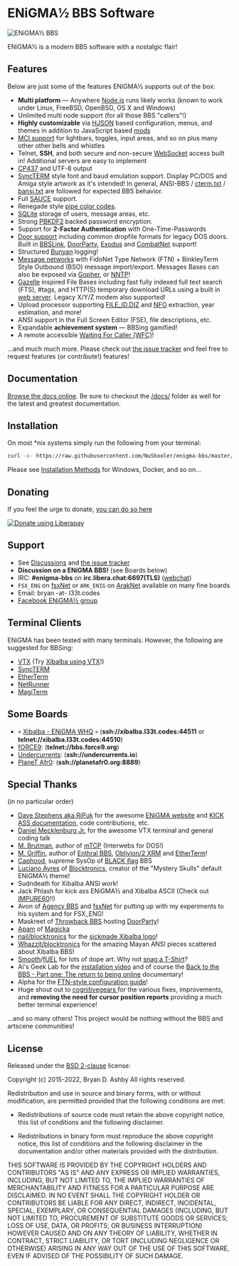 # ENiGMA½ BBS Software

![ENiGMA½ BBS](docs/assets/images/enigma-bbs.png "ENiGMA½ BBS")

ENiGMA½ is a modern BBS software with a nostalgic flair!

## Features
Below are just some of the features ENiGMA½ supports out of the box:
 * **Multi platform** — Anywhere [Node.js](https://nodejs.org/) runs likely works (known to work under Linux, FreeBSD, OpenBSD, OS X and Windows)
 * Unlimited multi node support (for all those BBS "callers"!)
 * **Highly customizable** via [HJSON](http://hjson.org/) based configuration, menus, and themes in addition to JavaScript based [mods](./docs/_docs/modding/existing-mods.md)
 * [MCI support](./docs/_docs/art/mci.md) for lightbars, toggles, input areas, and so on plus many other other bells and whistles
 * Telnet, **SSH**, and both secure and non-secure [WebSocket](https://en.wikipedia.org/wiki/WebSocket) access built in! Additional servers are easy to implement
 * [CP437](http://www.ascii-codes.com/) and UTF-8 output
 * [SyncTERM](http://syncterm.bbsdev.net/) style font and baud emulation support. Display PC/DOS and Amiga style artwork as it's intended! In general, ANSI-BBS / [cterm.txt](http://cvs.synchro.net/cgi-bin/viewcvs.cgi/*checkout*/src/conio/cterm.txt?content-type=text%2Fplain&revision=HEAD) / [bansi.txt](http://www.bbsdocumentary.com/library/PROGRAMS/GRAPHICS/ANSI/bansi.txt) are followed for expected BBS behavior.
 * Full [SAUCE](http://www.acid.org/info/sauce/sauce.htm) support.
 * Renegade style [pipe color codes](./docs/_docs/configuration/colour-codes.md).
 * [SQLite](http://sqlite.org/) storage of users, message areas, etc.
 * Strong [PBKDF2](https://en.wikipedia.org/wiki/PBKDF2) backed password encryption.
 * Support for **2-Factor Authentication** with One-Time-Passwords
 * [Door support](./docs/_docs/modding/door-servers.md) including common dropfile formats for legacy DOS doors. Built in [BBSLink](http://bbslink.net/), [DoorParty](http://forums.throwbackbbs.com/), [Exodus](https://oddnetwork.org/exodus/) and [CombatNet](http://combatnet.us/) support!
 * Structured [Bunyan](https://github.com/trentm/node-bunyan) logging!
 * [Message networks](./docs/_docs/messageareas/message-networks.md) with FidoNet Type Network (FTN) + BinkleyTerm Style Outbound (BSO) message import/export. Messages Bases can also be exposed via [Gopher](./docs/_docs/servers/contentservers/gopher.md), or [NNTP](./docs/_docs/servers/contentservers/nntp.md)!
 * [Gazelle](https://github.com/WhatCD/Gazelle) inspired File Bases including fast fully indexed full text search (FTS), #tags, and HTTP(S) temporary download URLs using a built in [web server](./docs/_docs/servers/contentservers/web-server.md). Legacy X/Y/Z modem also supported!
 * Upload processor supporting [FILE_ID.DIZ](https://en.wikipedia.org/wiki/FILE_ID.DIZ) and [NFO](https://en.wikipedia.org/wiki/.nfo) extraction, year estimation, and more!
 * ANSI support in the Full Screen Editor (FSE), file descriptions, etc.
 * Expandable **achievement system** — BBSing gamified!
 * A remote accessible [Waiting For Caller (WFC)](./docs/_docs/modding/wfc.md)!

 ...and much much more. Please check out [the issue tracker](https://github.com/NuSkooler/enigma-bbs/issues) and feel free to request features (or contribute!) features!

## Documentation
[Browse the docs online](https://nuskooler.github.io/enigma-bbs/). Be sure to checkout the [/docs/](./docs/_docs/) folder as well for the latest and greatest documentation.

## Installation
On most *nix systems simply run the following from your terminal:
```bash
curl -o- https://raw.githubusercontent.com/NuSkooler/enigma-bbs/master/misc/install.sh | bash
```

Please see [Installation Methods](https://nuskooler.github.io/enigma-bbs/installation/installation-methods.html) for Windows, Docker, and so on...

## Donating
If you feel the urge to donate, [you can do so here](https://liberapay.com/NuSkooler/donate)<br/>

<a href="https://liberapay.com/NuSkooler/donate"><img alt="Donate using Liberapay" src="https://liberapay.com/assets/widgets/donate.svg"></a>

## Support
* See [Discussions](https://github.com/NuSkooler/enigma-bbs/discussions) and [the issue tracker](https://github.com/NuSkooler/enigma-bbs/issues)
* **Discussion on a ENiGMA BBS!** (see Boards below)
* IRC: **#enigma-bbs** on **irc.libera.chat:6697(TLS)** ([webchat](https://web.libera.chat/gamja/?channels=#enigma-bbs))
* `FSX_ENG` on [fsxNet](https://fsxnet.nz) or `ARK_ENIG` on [ArakNet](https://www.araknet.xyz/) available on many fine boards
* Email: bryan -at- l33t.codes
* [Facebook ENiGMA½ group](https://www.facebook.com/groups/enigmabbs/)

## Terminal Clients
ENiGMA has been tested with many terminals. However, the following are suggested for BBSing:
* [VTX](https://github.com/codewar65/VTX_ClientServer) (Try [Xibalba using VTX](https://l33t.codes/vtx/xibalba.html)!)
* [SyncTERM](http://syncterm.bbsdev.net/)
* [EtherTerm](https://github.com/M-griffin/EtherTerm)
* [NetRunner](http://mysticbbs.com/downloads.html)
* [MagiTerm](https://magickabbs.com/index.php/magiterm/)

## Some Boards
* :skull: [Xibalba - ENiGMA WHQ](https://l33t.codes/xibalba-bbs) :skull: (**ssh://xibalba.l33t.codes:44511** or **telnet://xibalba.l33t.codes:44510**)
* [fORCE9](http://bbs.force9.org/): (**telnet://bbs.force9.org**)
* [Undercurrents](https://undercurrents.io): (**ssh://undercurrents.io**)
* [PlaneT Afr0](https://planetafr0.org/): (**ssh://planetafr0.org:8889**)

## Special Thanks
(in no particular order)
* [Dave Stephens aka RiPuk](https://github.com/davestephens) for the awesome [ENiGMA website](https://enigma-bbs.github.io/) and [KICK ASS documentation](https://nuskooler.github.io/enigma-bbs/), code contributions, etc.
* [Daniel Mecklenburg Jr.](https://github.com/codewar65) for the awesome VTX terminal and general coding talk
* [M. Brutman](http://www.brutman.com/), author of [mTCP](http://www.brutman.com/mTCP/mTCP.html) (Interwebs for DOS!)
* [M. Griffin](https://github.com/M-griffin), author of [Enthral BBS](https://github.com/M-griffin/Enthral), [Oblivion/2 XRM](https://github.com/M-griffin/Oblivion2-XRM) and [EtherTerm](https://github.com/M-griffin/EtherTerm)!
* [Caphood](http://www.reddit.com/user/Caphood), supreme SysOp of [BLACK ƒlag](http://www.bbsnexus.com/directory/listing/blackflag.html) BBS
* [Luciano Ayres](http://www.lucianoayres.com.br/) of [Blocktronics](http://blocktronics.org/), creator of the "Mystery Skulls" default ENiGMA½ theme!
* Sudndeath for Xibalba ANSI work!
* Jack Phlash for kick ass ENiGMA½ and Xibalba ASCII (Check out [IMPURE60](http://pc.textmod.es/pack/impure60/)!!)
* Avon of [Agency BBS](http://bbs.nz/) and [fsxNet](https://fsxnet.nz) for putting up with my experiments to his system and for FSX_ENG!
* Maskreet of [Throwback BBS](http://www.throwbackbbs.com/) hosting [DoorParty](http://forums.throwbackbbs.com/)!
* [Apam](https://github.com/apamment) of [Magicka](https://magickabbs.com/)
* [nail/blocktronics](http://blocktronics.org/tag/nail/) for the [sickmade Xibalba logo](http://pc.textmod.es/pack/blocktronics-420/n-xbalba.ans)!
* [Whazzit/blocktronics](http://blocktronics.org/tag/whazzit/) for the amazing Mayan ANSI pieces scattered about Xibalba BBS!
* [Smooth](https://16colo.rs/tags/artist/smooth)/[fUEL](https://fuel.wtf/) for lots of dope art. Why not [snag a T-Shirt](https://www.redbubble.com/people/araknet/works/39126831-enigma-1-2-software-logo-design-by-smooth-of-fuel?p=t-shirt)?
* Al's Geek Lab for the [installation video](https://youtu.be/WnN-ucVi3ZU) and of course the [Back to the BBS - Part one: The return to being online](https://www.youtube.com/watch?reload=9&v=n0OwGSX2IiQ) documentary!
* Alpha for the [FTN-style configuration guide](https://medium.com/@alpha_11845/setting-up-ftn-style-message-networks-with-enigma%C2%BD-bbs-709b22a1ae0d)!
* Huge shout out to [cognitivegears ](https://github.com/cognitivegears) for the various fixes, improvements, and **removing the need for cursor position reports** providing a much better terminal experience!

...and so many others! This project would be nothing without the BBS and artscene communities!

## License
Released under the [BSD 2-clause](https://opensource.org/licenses/BSD-2-Clause) license:

Copyright (c) 2015-2022, Bryan D. Ashby
All rights reserved.

Redistribution and use in source and binary forms, with or without
modification, are permitted provided that the following conditions are met:

* Redistributions of source code must retain the above copyright notice, this
  list of conditions and the following disclaimer.

* Redistributions in binary form must reproduce the above copyright notice,
  this list of conditions and the following disclaimer in the documentation
  and/or other materials provided with the distribution.

THIS SOFTWARE IS PROVIDED BY THE COPYRIGHT HOLDERS AND CONTRIBUTORS "AS IS"
AND ANY EXPRESS OR IMPLIED WARRANTIES, INCLUDING, BUT NOT LIMITED TO, THE
IMPLIED WARRANTIES OF MERCHANTABILITY AND FITNESS FOR A PARTICULAR PURPOSE ARE
DISCLAIMED. IN NO EVENT SHALL THE COPYRIGHT HOLDER OR CONTRIBUTORS BE LIABLE
FOR ANY DIRECT, INDIRECT, INCIDENTAL, SPECIAL, EXEMPLARY, OR CONSEQUENTIAL
DAMAGES (INCLUDING, BUT NOT LIMITED TO, PROCUREMENT OF SUBSTITUTE GOODS OR
SERVICES; LOSS OF USE, DATA, OR PROFITS; OR BUSINESS INTERRUPTION) HOWEVER
CAUSED AND ON ANY THEORY OF LIABILITY, WHETHER IN CONTRACT, STRICT LIABILITY,
OR TORT (INCLUDING NEGLIGENCE OR OTHERWISE) ARISING IN ANY WAY OUT OF THE USE
OF THIS SOFTWARE, EVEN IF ADVISED OF THE POSSIBILITY OF SUCH DAMAGE.
